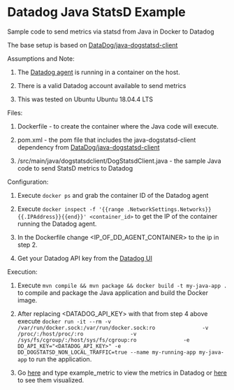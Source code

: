 # Datadog Java StatsD Example
Sample code to send metrics via statsd from Java in Docker to Datadog  
  
The base setup is based on 
[DataDog/java-dogstatsd-client](https://github.com/DataDog/java-dogstatsd-client)  
    
Assumptions and Note:  

1. The [Datadog agent](https://docs.datadoghq.com/agent/docker/?tab=standard)
 is running in a container on the host.  
 
1. There is a valid Datadog account available to send metrics    
  
1.  This was tested on Ubuntu Ubuntu 18.04.4 LTS  
  
Files:  
  
1. Dockerfile - to create the container where the Java code
will execute.  
  
1. pom.xml - the pom file that includes the java-dogstatsd-client dependency 
from [DataDog/java-dogstatsd-client](https://github.com/DataDog/java-dogstatsd-client#installation)
  
1. /src/main/java/dogstatsdclient/DogStatsdClient.java - the 
sample Java code to send StatsD metrics to Datadog  

Configuration:  
  
1. Execute ```docker ps``` and grab the container ID of the Datadog agent   
  
1. Execute ```docker inspect -f '{{range .NetworkSettings.Networks}}{{.IPAddress}}{{end}}' <container_id>```
to get the IP of the container running the Datadog agent.  
  
1. In the Dockerfile change <IP_OF_DD_AGENT_CONTAINER> to the ip in 
step 2.  
  
1. Get your Datadog API key from the [Datadog UI](https://app.datadoghq.com/account/settings#api)  
    
Execution:  
  
1. Execute ```mvn compile && mvn package && docker build -t my-java-app .```
 to compile and package the Java application and build the 
Docker image.  
  
1. After replacing <DATADOG_API_KEY> with that from step 4 above execute ```docker run -it --rm -v /var/run/docker.sock:/var/run/docker.sock:ro               -v /proc/:/host/proc/:ro               -v /sys/fs/cgroup/:/host/sys/fs/cgroup:ro               -e DD_API_KEY="<DATADOG_API_KEY>" -e DD_DOGSTATSD_NON_LOCAL_TRAFFIC=true --name my-running-app my-java-app```
 to run the application.  
  
1. Go [here](https://app.datadoghq.com/metric/summary) and type example_metric to view the metrics in Datadog or [here](https://app.datadoghq.com/metric/explorer) to see them visualized.  
  
  



